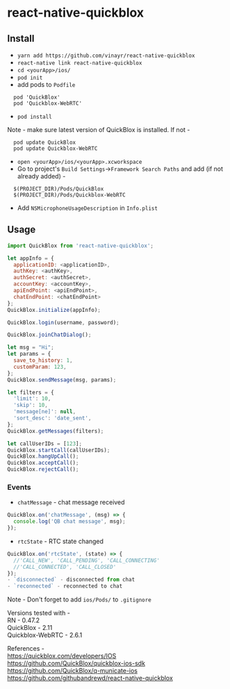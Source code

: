 # react-native-quickblox  

## Install  
- `yarn add https://github.com/vinayr/react-native-quickblox`  
- `react-native link react-native-quickblox`
- `cd <yourApp>/ios/`
- `pod init`
- add pods to `Podfile`  
```
  pod 'QuickBlox'  
  pod 'Quickblox-WebRTC'
```
- `pod install`

Note - make sure latest version of QuickBlox is installed. If not -
```
  pod update QuickBlox
  pod update Quickblox-WebRTC
```
- `open <yourApp>/ios/<yourApp>.xcworkspace`
- Go to project's `Build Settings`->`Framework Search Paths` and add (if not already added) -
```
  $(PROJECT_DIR)/Pods/QuickBlox
  $(PROJECT_DIR)/Pods/Quickblox-WebRTC
```
- Add `NSMicrophoneUsageDescription` in `Info.plist`

## Usage  
```js
import QuickBlox from 'react-native-quickblox';
```
```js
let appInfo = {
  applicationID: <applicationID>,
  authKey: <authKey>,
  authSecret: <authSecret>,
  accountKey: <accountKey>,
  apiEndPoint: <apiEndPoint>,
  chatEndPoint: <chatEndPoint>
};
QuickBlox.initialize(appInfo);
```
```js
QuickBlox.login(username, password);
```
```js
QuickBlox.joinChatDialog();
```
```js
let msg = "Hi";
let params = {
  save_to_history: 1,
  customParam: 123,
};
QuickBlox.sendMessage(msg, params);
```
```js
let filters = {
  'limit': 10,
  'skip': 10,
  'message[ne]': null,
  'sort_desc': 'date_sent',
};
QuickBlox.getMessages(filters);
```
```js
let callUserIDs = [123];
QuickBlox.startCall(callUserIDs);
QuickBlox.hangUpCall();
QuickBlox.acceptCall();
QuickBlox.rejectCall();
```

### Events
- `chatMessage` - chat message received
```js
QuickBlox.on('chatMessage', (msg) => {
  console.log('QB chat message', msg);
});
```
- `rtcState` - RTC state changed
```js
QuickBlox.on('rtcState', (state) => {
  //'CALL_NEW', 'CALL_PENDING', 'CALL_CONNECTING'
  //'CALL_CONNECTED', 'CALL_CLOSED'
});
- `disconnected` - disconnected from chat
- `reconnected` - reconnected to chat
```

Note - Don't forget to add `ios/Pods/` to `.gitignore`

Versions tested with -  
RN - 0.47.2  
QuickBlox - 2.11  
Quickblox-WebRTC - 2.6.1

References -  
https://quickblox.com/developers/IOS  
https://github.com/QuickBlox/quickblox-ios-sdk  
https://github.com/QuickBlox/q-municate-ios  
https://github.com/githubandrewd/react-native-quickblox  
